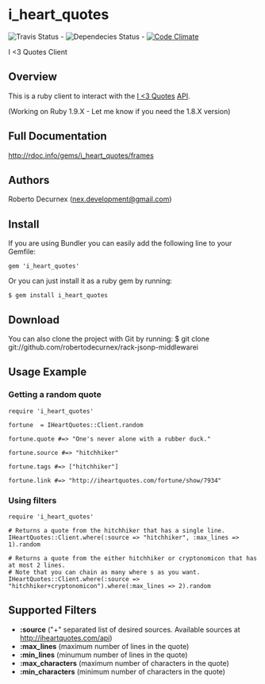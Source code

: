 # i_heart_quotes 

![Travis Status](https://secure.travis-ci.org/robertodecurnex/i_heart_quotes.png?branch=master) - ![Dependecies Status](https://gemnasium.com/robertodecurnex/i_heart_quotes.png) - [![Code Climate](https://codeclimate.com/github/robertodecurnex/i_heart_quotes.png)](https://codeclimate.com/github/robertodecurnex/i_heart_quotes)

I <3 Quotes Client

## Overview

This is a ruby client to interact with the [I <3 Quotes](http://iheartquotes.com) [API](http://iheartquotes.com/api).

(Working on Ruby 1.9.X - Let me know if you need the 1.8.X version)

## Full Documentation

http://rdoc.info/gems/i_heart_quotes/frames

## Authors

Roberto Decurnex (nex.development@gmail.com)

## Install

If you are using Bundler you can easily add the following line to your Gemfile:
    
    gem 'i_heart_quotes'

Or you can just install it as a ruby gem by running:
            
    $ gem install i_heart_quotes

## Download

You can also clone the project with Git by running:
    $ git clone git://github.com/robertodecurnex/rack-jsonp-middlewarei

## Usage Example

### Getting a random quote

    require 'i_heart_quotes'

    fortune  = IHeartQuotes::Client.random

    fortune.quote #=> "One's never alone with a rubber duck."

    fortune.source #=> "hitchhiker"

    fortune.tags #=> ["hitchhiker"]

    fortune.link #=> "http://iheartquotes.com/fortune/show/7934"

### Using filters

    require 'i_heart_quotes'
 
    # Returns a quote from the hitchhiker that has a single line.
    IHeartQuotes::Client.where(:source => "hitchhiker", :max_lines => 1).random

    # Returns a quote from the either hitchhiker or cryptonomicon that has at most 2 lines.
    # Note that you can chain as many where s as you want.
    IHeartQuotes::Client.where(:source => "hitchhiker+cryptonomicon").where(:max_lines => 2).random

## Supported Filters

* **:source** ("+" separated list of desired sources. Available sources at http://iheartquotes.com/api)
* **:max_lines** (maximum number of lines in the quote)
* **:min_lines** (minumum number of lines in the quote)
* **:max_characters** (maximum number of characters in the quote)
* **:min_characters** (minimum number of characters in the quote)


